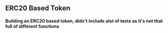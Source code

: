 ## ERC20 Based Token

#### Building an ERC20 based token, didn't include alot of tests as it's not that full of different functions

